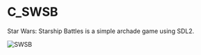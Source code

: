 # C_SWSB

Star Wars: Starship Battles is a simple archade game using SDL2.

![SWSB](https://i.imgur.com/m8cVLgv.png)
